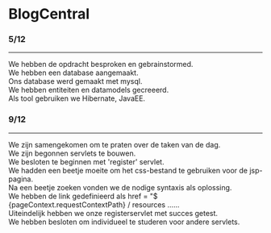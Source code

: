 # BlogCentral

<h3> 5/12 </h3>
<hr>
We hebben de opdracht besproken en gebrainstormed.<br>
We hebben een database aangemaakt.<br>
Ons database werd gemaakt met mysql.<br>
We hebben entiteiten en datamodels gecreeerd.<br>
Als tool gebruiken we Hibernate, JavaEE.<br>

<h3> 9/12 </h3>
<hr>
We zijn samengekomen om te praten over de taken van de dag.<br>
We zijn begonnen servlets te bouwen.<br>
We besloten te beginnen met 'register' servlet.<br>
We hadden een beetje moeite om het css-bestand te gebruiken voor de jsp-pagina.<br>
Na een beetje zoeken vonden we de nodige syntaxis als oplossing.<br>
We hebben de link gedefinieerd als href = "$ {pageContext.requestContextPath} / resources ......<br>
Uiteindelijk hebben we onze registerservlet met succes getest.<br>
We hebben besloten om individueel te studeren voor andere servlets.<br>


